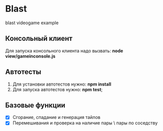 # Blast
blast videogame example

## Консольный клиент
Для запуска консольного клиента надо вызвать: **node view/gameinconsole.js**

## Автотесты
1. Для установки автотестов нужно: **npm install**
2. Для запуска автотестов нужно: **npm test**;

## Базовые функции
- [x] Сгорание, спадание и генерация тайлов
- [x] Перемешивания и проверка на наличие пары \ пары по соседству
